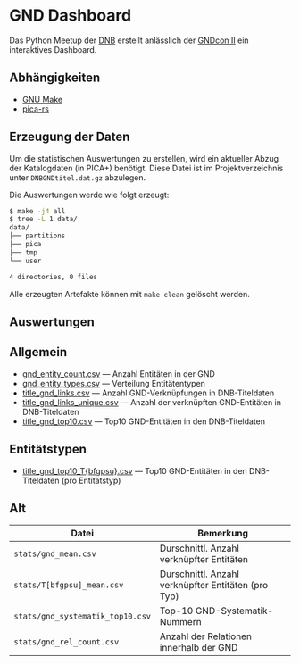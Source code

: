# GND Dashboard

Das Python Meetup der [DNB](https://dnb.de/) erstellt anlässlich der [GNDcon II](https://gnd.network/Webs/gnd/SharedDocs/Veranstaltungen/DE/GNDCon2_0/210607_gndCon2_0_node.html;jsessionid=BE0B31B0EB2494AFB8386584F91BF141.internet281) ein interaktives Dashboard.

## Abhängigkeiten

* [GNU Make](https://www.gnu.org/software/make/)
* [pica-rs](https://github.com/deutsche-nationalbibliothek/pica-rs)

## Erzeugung der Daten

Um die statistischen Auswertungen zu erstellen, wird ein aktueller Abzug der
Katalogdaten (in PICA+) benötigt. Diese Datei ist im Projektverzeichnis unter
`DNBGNDtitel.dat.gz` abzulegen.

Die Auswertungen werde wie folgt erzeugt:

```bash
$ make -j4 all
$ tree -L 1 data/
data/
├── partitions
├── pica
├── tmp
└── user

4 directories, 0 files
```

Alle erzeugten Artefakte können mit `make clean` gelöscht werden.

## Auswertungen

## Allgemein

* [gnd_entity_count.csv](stats/gnd_entity_count.csv) — Anzahl Entitäten in der GND
* [gnd_entity_types.csv](stats/gnd_entity_types.csv) — Verteilung Entitätentypen
* [title_gnd_links.csv](stats/title_gnd_links.csv) — Anzahl GND-Verknüpfungen in DNB-Titeldaten
* [title_gnd_links_unique.csv](stats/title_gnd_links_unique.csv) — Anzahl der verknüpften GND-Entitäten in DNB-Titeldaten
* [title_gnd_top10.csv](stats/title_gnd_top10.csv) — Top10 GND-Entitäten in den DNB-Titeldaten

## Entitätstypen

* [title_gnd_top10_T{bfgpsu}.csv](stats/title_gnd_top10_Tp.csv) — Top10 GND-Entitäten in den DNB-Titeldaten (pro Entitätstyp)


## Alt

| Datei                            | Bemerkung                                           |
| -------------------------------- | --------------------------------------------------- |
| `stats/gnd_mean.csv`             | Durschnittl. Anzahl verknüpfter Entitäten           |
| `stats/T[bfgpsu]_mean.csv`       | Durschnittl. Anzahl verknüpfter Entitäten (pro Typ) |
| `stats/gnd_systematik_top10.csv` | Top-10 GND-Systematik-Nummern                       |
| `stats/gnd_rel_count.csv`        | Anzahl der Relationen innerhalb der GND             |
